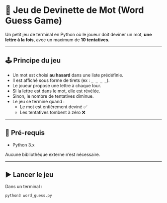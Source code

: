 # 🎯 Jeu de Devinette de Mot (Word Guess Game)

Un petit jeu de terminal en Python où le joueur doit deviner un mot, **une lettre à la fois**, avec un maximum de **10 tentatives**.

---

## 🕹️ Principe du jeu

- Un mot est choisi **au hasard** dans une liste prédéfinie.
- Il est affiché sous forme de tirets (ex : `_ _ _ _`).
- Le joueur propose une lettre à chaque tour.
- Si la lettre est dans le mot, elle est révélée.
- Sinon, le nombre de tentatives diminue.
- Le jeu se termine quand :
  - Le mot est entièrement deviné ✅
  - Les tentatives tombent à zéro ❌

---

## 🧰 Pré-requis

- Python 3.x

Aucune bibliothèque externe n’est nécessaire.

---

## ▶️ Lancer le jeu

Dans un terminal :

```bash
python3 word_guess.py
